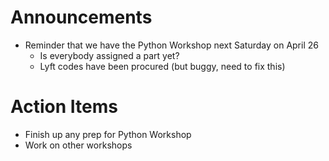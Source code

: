 # Announcements

- Reminder that we have the Python Workshop next Saturday on April 26
    - Is everybody assigned a part yet?
    - Lyft codes have been procured (but buggy, need to fix this)

# Action Items

- Finish up any prep for Python Workshop
- Work on other workshops

